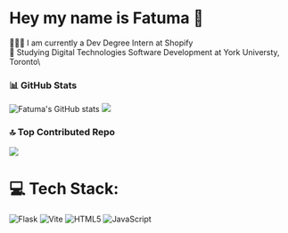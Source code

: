 
# Hey my name is Fatuma 👐

👩🏾‍💻 I am currently a Dev Degree Intern at Shopify\
📖 Studying Digital Technologies Software Development at York Universty, Toronto\
### 📊 GitHub Stats
![Fatuma's GitHub stats](https://github-readme-stats.vercel.app/api?username=fatuma-tahalil&show_icons=true&theme=dracula&rank_icon=github)
![](https://nirzak-streak-stats.vercel.app/?user=fatuma-tahalil&theme=dracula&hide_border=false)<br/>

### 🔝 Top Contributed Repo
![](https://github-contributor-stats.vercel.app/api?username=fatuma-tahalil&limit=5&theme=dracula&combine_all_yearly_contributions=true)

# 💻 Tech Stack:
![Flask](https://img.shields.io/badge/flask-%23000.svg?style=for-the-badge&logo=flask&logoColor=white) ![Vite](https://img.shields.io/badge/vite-%23646CFF.svg?style=for-the-badge&logo=vite&logoColor=white) ![HTML5](https://img.shields.io/badge/html5-%23E34F26.svg?style=for-the-badge&logo=html5&logoColor=white) ![JavaScript](https://img.shields.io/badge/javascript-%23323330.svg?style=for-the-badge&logo=javascript&logoColor=%23F7DF1E)
